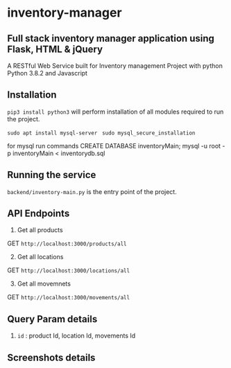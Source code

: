 # inventory-manager
## Full stack inventory manager application using Flask, HTML & jQuery
A RESTful Web Service built for Inventory management Project with python Python 3.8.2
 and Javascript

## Installation

``` pip3 install python3 ```
will perform installation of all modules required to run the project.

``` sudo apt install mysql-server  ```
 ``` sudo mysql_secure_installation ```

 for mysql run commands
CREATE DATABASE inventoryMain;
 mysql -u root -p inventoryMain < inventorydb.sql


## Running the service

```backend/inventory-main.py``` is the entry point of the project.


## API Endpoints


1. Get all products

GET ```http://localhost:3000/products/all```

2. Get all locations

GET ```http://localhost:3000/locations/all```

3. Get all movemnets

GET ```http://localhost:3000/movements/all```



## Query Param details

1. ```id``` : product Id, location Id, movements Id

## Screenshots details





